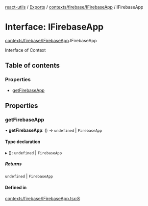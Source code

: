 [react-utils](../README.md) / [Exports](../modules.md) / [contexts/firebase/IFirebaseApp](../modules/contexts_firebase_IFirebaseApp.md) / IFirebaseApp

# Interface: IFirebaseApp

[contexts/firebase/IFirebaseApp](../modules/contexts_firebase_IFirebaseApp.md).IFirebaseApp

Interface of Context

## Table of contents

### Properties

- [getFirebaseApp](contexts_firebase_IFirebaseApp.IFirebaseApp.md#getfirebaseapp)

## Properties

### getFirebaseApp

• **getFirebaseApp**: () => `undefined` \| `FirebaseApp`

#### Type declaration

▸ (): `undefined` \| `FirebaseApp`

##### Returns

`undefined` \| `FirebaseApp`

#### Defined in

[contexts/firebase/IFirebaseApp.tsx:8](https://github.com/mts88/react-utils/blob/eee399d/lib/contexts/firebase/IFirebaseApp.tsx#L8)
